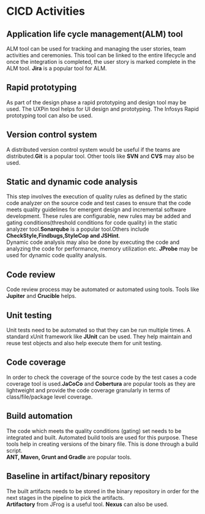 # CICD Activities
## Application life cycle management(ALM) tool
ALM tool can be used for tracking and managing the user stories, team activities and ceremonies. This tool can be linked to the entire lifecycle and once the integration is completed, the user story is marked complete in the ALM tool. **Jira** is a popular tool for ALM.
## Rapid prototyping
As part of the design phase a rapid prototyping and design tool may be used. The UXPin tool helps for UI design and prototyping. The Infosys Rapid prototyping tool can also be used.
## Version control system
A distributed version control system would be useful if the teams are distributed.**Git** is a popular tool. Other tools like **SVN** and **CVS** may also be used.
## Static and dynamic code analysis
This step involves the execution of quality rules as defined by the static code analyzer on the source code and test cases to ensure that the code meets quality guidelines for emergent design and incremental software development. These rules are configurable, new rules may be added and gating conditions(threshold conditions for code quality) in the static analyzer tool.**Sonarqube** is a popular tool.Others include **CheckStyle,Findbugs,StyleCop and JSHint**.<br>
Dynamic code analysis may also be done by executing the code and analyzing the code for performance, memory utilization etc. **JProbe** may be used for dynamic code quality analysis.
## Code review
Code review process may be automated or automated using tools. Tools like **Jupiter** and **Crucible** helps.
## Unit testing
Unit tests need to be automated so that they can be run multiple times. A standard xUnit framework like **JUnit** can be used. They help maintain and reuse test objects and also help execute them for unit testing.
## Code coverage
In order to check the coverage of the source code by the test cases a code coverage tool is used.**JaCoCo** and **Cobertura** are popular tools as they are lightweight and provide the code coverage granularly in terms of class/file/package level coverage.
## Build automation
The code which meets the quality conditions (gating) set needs to be integrated and built. Automated build tools are used for this purpose. These tools help in creating versions of the binary file. This is done through a build script.<br>
**ANT, Maven, Grunt and Gradle** are popular tools.
## Baseline in artifact/binary repository
The built artifacts needs to be stored in the binary repository in order for the next stages in the pipeline to pick the artifacts.<br>
**Artifactory** from JFrog is a useful tool. **Nexus** can also be used.
